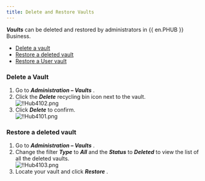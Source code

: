 ```yaml
---
title: Delete and Restore Vaults
---
```

***Vaults*** can be deleted and restored by administrators in {{ en.PHUB }} Business.  

* [Delete a vault](#delete-a-vault) 
* [Restore a deleted vault](#restore-a-deleted-vault) 
* [Restore a User vault](/kb/password-hub/how-to-articles/restore-user-vault/) 

### Delete a Vault 

1. Go to ***Administration – Vaults*** . 
1. Click the ***Delete*** recycling bin icon next to the vault.  
![!!Hub4102.png](https://webdevolutions.azureedge.net/docs/en/hub/Hub4102.png) 
1. Click ***Delete*** to confirm.  
![!!Hub4101.png](https://webdevolutions.azureedge.net/docs/en/hub/Hub4101.png) 

### Restore a deleted vault 

1. Go to ***Administration – Vaults*** . 
1. Change the filter ***Type*** to ***All*** and the ***Status*** to ***Deleted*** to view the list of all the deleted vaults.  
![!!Hub4103.png](https://webdevolutions.azureedge.net/docs/en/hub/Hub4103.png) 
1. Locate your vault and click ***Restore*** . 

